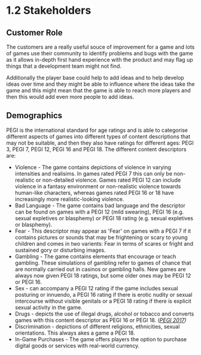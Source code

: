 # 1.2 Stakeholders

## Customer Role

The customers are a really useful souce of improvement for a game and lots of games use their community to identify problems and bugs with the game as it allows in-depth first hand experience with the product and may flag up things that a development team might not find.&#x20;

Additionally the player base could help to add ideas and to help develop ideas over time and they might be able to influence where the ideas take the game and this might mean that the game is able to reach more players and then this would add even more people to add ideas.&#x20;



## Demographics

PEGI is the international standard for age ratings and is able to categorise different aspects of games into different types of content descriptions that may not be suitable, and then they also have ratings for different ages: PEGI 3, PEGI 7, PEGI 12, PEGI 16 and PEGI 18. The different content descriptors are:

* Violence - The game contains depictions of violence in varying intensities and realisims.  In games rated PEGI 7 this can only be non-realistic or non-detailed violence. Games rated PEGI 12 can include violence in a fantasy environment or non-realistic violence towards human-like characters, whereas games rated PEGI 16 or 18 have increasingly more realistic-looking violence.​
* Bad Language - The game contains bad language and the descriptor can be found on games with a PEGI 12 (mild swearing), PEGI 16 (e.g. sexual expletives or blasphemy) or PEGI 18 rating (e.g. sexual expletives or blasphemy).
* Fear - This descriptor may appear as 'Fear' on games with a PEGI 7 if it contains pictures or sounds that may be frightening or scary to young children and comes in two varients: Fear in terms of scares or fright and sustained gory or disturbing images.&#x20;
* Gambling - The game contains elements that encourage or teach gambling. These simulations of gambling refer to games of chance that are normally carried out in casinos or gambling halls. New games are always now given PEGI 18 ratings, but some older ones may be PEGI 12 or PEGI 16.&#x20;
* Sex - can accompany a PEGI 12 rating if the game includes sexual posturing or innuendo, a PEGI 16 rating if there is erotic nudity or sexual intercourse without visible genitals or a PEGI 18 rating if there is explicit sexual activity in the game.&#x20;
* Drugs - depicts the use of illegal drugs, alcohol or tobacco and converts games with this content descriptor as PEGI 16 or PEGI 18. ([_PEGI 2017_](../analysis/reference-list.md)_)_
* Discrimination - depictions of different religions, ethnicities, sexual orientations. This always akes a game a PEGI 18.
* In-Game Purchases - The game offers players the option to purchase digital goods or services with real-world currency.
